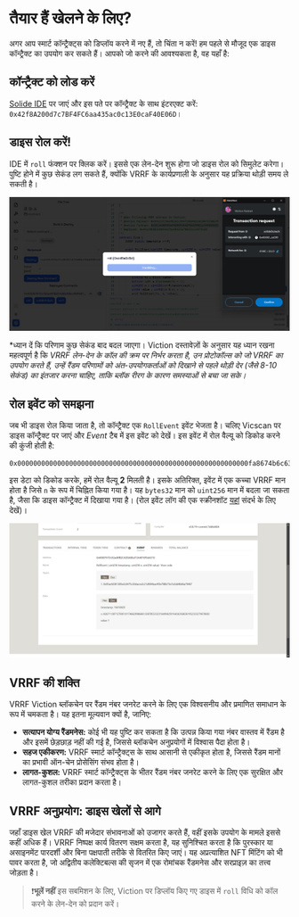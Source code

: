 # तैयार हैं खेलने के लिए?

अगर आप स्मार्ट कॉन्ट्रैक्ट्स को डिप्लॉय करने में नए हैं, तो चिंता न करें! हम पहले से मौजूद एक डाइस कॉन्ट्रैक्ट का उपयोग कर सकते हैं। आपको जो करने की आवश्यकता है, वह यहाँ है:

## कॉन्ट्रैक्ट को लोड करें

[Solide IDE](https://solide0x.tech/address/89/0x42f8A200d7c7BF4FC6aa435ac0c13E0caF40E06D) पर जाएं और इस पते पर कॉन्ट्रैक्ट के साथ इंटरएक्ट करें: `0x42f8A200d7c7BF4FC6aa435ac0c13E0caF40E06D`।

## डाइस रोल करें!

IDE में `roll` फंक्शन पर क्लिक करें। इससे एक लेन-देन शुरू होगा जो डाइस रोल को सिमुलेट करेगा। पुष्टि होने में कुछ सेकंड लग सकते हैं, क्योंकि VRRF के कार्यप्रणाली के अनुसार यह प्रक्रिया थोड़ी समय ले सकती है।

![](https://raw.githubusercontent.com/POLearn/victionary-everything-about-viction/refs/heads/master/content/assets/images/dice_roll.png)

*ध्यान दें कि परिणाम कुछ सेकंड बाद बदल जाएगा। Viction दस्तावेज़ों के अनुसार यह ध्यान रखना महत्वपूर्ण है कि *VRRF लेन-देन के कॉल की क्रम पर निर्भर करता है, उन प्रोटोकॉल्स को जो VRRF का उपयोग करते हैं, उन्हें रैंडम परिणामों को अंत-उपयोगकर्ताओं को दिखाने से पहले थोड़ी देर (जैसे 8-10 सेकंड) का इंतजार करना चाहिए, ताकि ब्लॉक रीरग के कारण समस्याओं से बचा जा सके।*

## रोल इवेंट को समझना

जब भी डाइस रोल किया जाता है, तो कॉन्ट्रैक्ट एक `RollEvent` इवेंट भेजता है। चलिए Vicscan पर डाइस कॉन्ट्रैक्ट पर जाएं और *Event* टैब में इस इवेंट को देखें। इस इवेंट में रोल वैल्यू को डिकोड करने की कुंजी होती है:

```
0x0000000000000000000000000000000000000000000000000000000000fa8674b6c634d1fa355a3b605f762247847be8da437e46c55627c8ed747367298250e40000000000000000000000000000000000000000000000000000000000000001
```

इस डेटा को डिकोड करके, हमें रोल वैल्यू **2** मिलती है। इसके अतिरिक्त, इवेंट में एक कच्चा VRRF मान होता है जिसे `n` के रूप में चिह्नित किया गया है। यह `bytes32` मान को `uint256` मान में बदला जा सकता है, जैसा कि डाइस कॉन्ट्रैक्ट में दिखाया गया है। (रोल इवेंट लॉग की एक स्क्रीनशॉट [यहां](https://raw.githubusercontent.com/solide-project/awesome-learn-solidity/master/main/exploring-viction-ecosystem/build-with-viction-vrrf/assets/logs.png) संदर्भ के लिए देखें)।

![](https://raw.githubusercontent.com/POLearn/victionary-everything-about-viction/refs/heads/master/content/assets/images/dice_log.png)

## VRRF की शक्ति

VRRF Viction ब्लॉकचेन पर रैंडम नंबर जनरेट करने के लिए एक विश्वसनीय और प्रमाणित समाधान के रूप में चमकता है। यह इतना मूल्यवान क्यों है, जानिए:

* **सत्यापन योग्य रैंडमनेस:** कोई भी यह पुष्टि कर सकता है कि उत्पन्न किया गया नंबर वास्तव में रैंडम है और इसमें छेड़छाड़ नहीं की गई है, जिससे ब्लॉकचेन अनुप्रयोगों में विश्वास पैदा होता है।
* **सहज एकीकरण:** VRRF स्मार्ट कॉन्ट्रैक्ट्स के साथ आसानी से एकीकृत होता है, जिससे रैंडम मानों का प्रभावी ऑन-चेन प्रोसेसिंग संभव होता है।
* **लागत-कुशल:** VRRF स्मार्ट कॉन्ट्रैक्ट्स के भीतर रैंडम नंबर जनरेट करने के लिए एक सुरक्षित और लागत-कुशल तरीका प्रदान करता है।

## VRRF अनुप्रयोग: डाइस खेलों से आगे

जहाँ डाइस खेल VRRF की मजेदार संभावनाओं को उजागर करते हैं, वहीं इसके उपयोग के मामले इससे कहीं अधिक हैं। VRRF निष्पक्ष कार्य वितरण सक्षम करता है, यह सुनिश्चित करता है कि पुरस्कार या असाइनमेंट पारदर्शी और बिना पक्षपाती तरीके से वितरित किए जाएं। यह अप्रत्याशित NFT मिंटिंग को भी पावर करता है, जो अद्वितीय कलेक्टिबल्स की सृजन में एक रोमांचक रैंडमनेस और सरप्राइज़ का तत्त्व जोड़ता है।

> ❗**भूलें नहीं**
> इस सबमिशन के लिए, Viction पर डिप्लॉय किए गए डाइस में `roll` विधि को कॉल करने के लेन-देन को प्रदान करें।